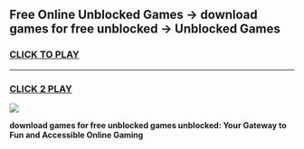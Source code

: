 
## Free Online Unblocked Games → download games for free unblocked → Unblocked Games
<h3>
<a href="https://premium.freeplayer.one?title=download_games_for_free_unblocked&ref=21F">CLICK TO PLAY</a></h3>
<hr>

<h3>
<a href="https://premium.freeplayer.one?title=download_games_for_free_unblocked&ref=21F">CLICK 2 PLAY</a>
  
</h3>

<a href="https://premium.freeplayer.one?title=download_games_for_free_unblocked&ref=21F/"><img src="https://clearcache.store/games.png"></a>


**download games for free unblocked games unblocked: Your Gateway to Fun and Accessible Online Gaming**
